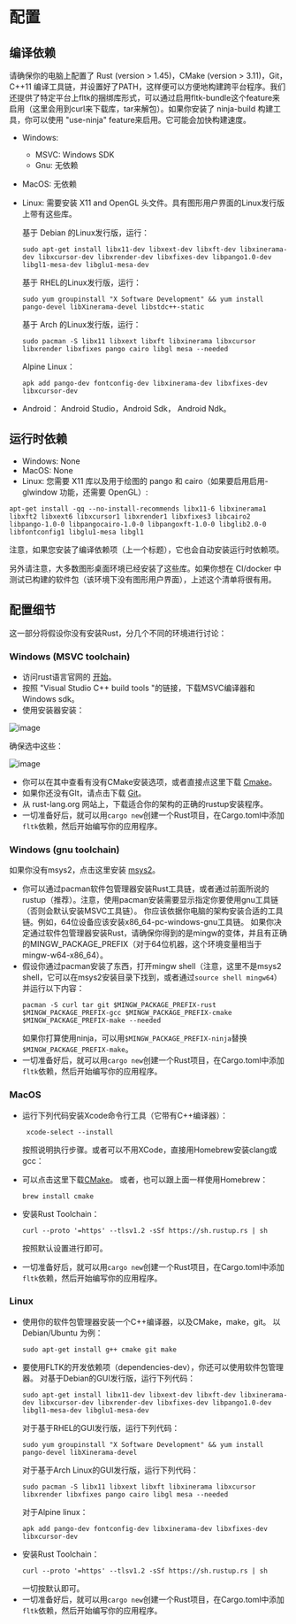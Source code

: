 # 配置

## 编译依赖
请确保你的电脑上配置了 Rust (version > 1.45)，CMake (version > 3.11)，Git， C++11 编译工具链，并设置好了PATH，这样便可以方便地构建跨平台程序。我们还提供了特定平台上fltk的捆绑库形式，可以通过启用fltk-bundle这个feature来启用（这里会用到curl来下载库，tar来解包）。如果你安装了 ninja-build 构建工具，你可以使用 "use-ninja" feature来启用。它可能会加快构建速度。

- Windows: 
    - MSVC: Windows SDK
    - Gnu: 无依赖
- MacOS: 无依赖
- Linux: 需要安装 X11 and OpenGL 头文件。具有图形用户界面的Linux发行版上带有这些库。

    基于 Debian 的Linux发行版，运行：
    ```
    sudo apt-get install libx11-dev libxext-dev libxft-dev libxinerama-dev libxcursor-dev libxrender-dev libxfixes-dev libpango1.0-dev libgl1-mesa-dev libglu1-mesa-dev
    ```
    基于 RHEL的Linux发行版，运行：
    ```
    sudo yum groupinstall "X Software Development" && yum install pango-devel libXinerama-devel libstdc++-static
    ```
    基于 Arch 的Linux发行版，运行：
    ```
    sudo pacman -S libx11 libxext libxft libxinerama libxcursor libxrender libxfixes pango cairo libgl mesa --needed
    ```
    Alpine Linux：
    ```
    apk add pango-dev fontconfig-dev libxinerama-dev libxfixes-dev libxcursor-dev
    ```
- Android： Android Studio，Android Sdk， Android Ndk。

## 运行时依赖
- Windows: None
- MacOS: None
- Linux: 您需要 X11 库以及用于绘图的 pango 和 cairo（如果要启用启用-glwindow 功能，还需要 OpenGL）:
```
apt-get install -qq --no-install-recommends libx11-6 libxinerama1 libxft2 libxext6 libxcursor1 libxrender1 libxfixes3 libcairo2 libpango-1.0-0 libpangocairo-1.0-0 libpangoxft-1.0-0 libglib2.0-0 libfontconfig1 libglu1-mesa libgl1
```

注意，如果您安装了编译依赖项（上一个标题），它也会自动安装运行时依赖项。

另外请注意，大多数图形桌面环境已经安装了这些库。如果你想在 CI/docker 中测试已构建的软件包（该环境下没有图形用户界面），上述这个清单将很有用。


## 配置细节
这一部分将假设你没有安装Rust，分几个不同的环境进行讨论：

### Windows (MSVC toolchain)
- 访问rust语言官网的 [开始](https://www.rust-lang.org/learn/get-started)。
- 按照 "Visual Studio C++ build tools "的链接，下载MSVC编译器和Windows sdk。
- 使用安装器安装：

![image](https://user-images.githubusercontent.com/37966791/116013495-2dff8800-a639-11eb-8e4c-8c6228e00abc.png)

确保选中这些：

![image](https://user-images.githubusercontent.com/37966791/116013520-48d1fc80-a639-11eb-934a-fac6609135b4.png)

- 你可以在其中查看有没有CMake安装选项，或者直接点这里下载 [Cmake](https://cmake.org/download/)。
- 如果你还没有GIt，请点击下载 [Git](https://git-scm.com/downloads)。
- 从 rust-lang.org 网站上，下载适合你的架构的正确的rustup安装程序。
- 一切准备好后，就可以用`cargo new`创建一个Rust项目，在Cargo.toml中添加`fltk`依赖，然后开始编写你的应用程序。

### Windows (gnu toolchain)
如果你没有msys2，点击这里安装 [msys2](https://www.msys2.org/)。

- 你可以通过pacman软件包管理器安装Rust工具链，或者通过前面所说的rustup（推荐）。注意，使用pacman安装需要显示指定你要使用gnu工具链（否则会默认安装MSVC工具链）。
你应该依据你电脑的架构安装合适的工具链。例如，64位设备应该安装x86_64-pc-windows-gnu工具链。
如果你决定通过软件包管理器安装Rust，请确保你得到的是mingw的变体，并且有正确的MINGW_PACKAGE_PREFIX（对于64位机器，这个环境变量相当于mingw-w64-x86_64）。
- 假设你通过pacman安装了东西，打开mingw shell（注意，这里不是msys2 shell，它可以在msys2安装目录下找到，或者通过`source shell mingw64`）并运行以下内容：
    ```
    pacman -S curl tar git $MINGW_PACKAGE_PREFIX-rust $MINGW_PACKAGE_PREFIX-gcc $MINGW_PACKAGE_PREFIX-cmake $MINGW_PACKAGE_PREFIX-make --needed
    ```
    如果你打算使用ninja，可以用`$MINGW_PACKAGE_PREFIX-ninja`替换`$MINGW_PACKAGE_PREFIX-make`。
- 一切准备好后，就可以用`cargo new`创建一个Rust项目，在Cargo.toml中添加`fltk`依赖，然后开始编写你的应用程序。

### MacOS
- 运行下列代码安装Xcode命令行工具（它带有C++编译器）：
    ```
     xcode-select --install
    ```
    按照说明执行步骤。或者可以不用XCode，直接用Homebrew安装clang或gcc：
- 可以点击这里下载[CMake](https://cmake.org/download/)。
    或者，也可以跟上面一样使用Homebrew：
    ```
    brew install cmake
    ```

- 安装Rust Toolchain：
    ```
    curl --proto '=https' --tlsv1.2 -sSf https://sh.rustup.rs | sh
    ```

    按照默认设置进行即可。
- 一切准备好后，就可以用`cargo new`创建一个Rust项目，在Cargo.toml中添加`fltk`依赖，然后开始编写你的应用程序。

### Linux
- 使用你的软件包管理器安装一个C++编译器，以及CMake，make，git。
以Debian/Ubuntu 为例：
    ```
    sudo apt-get install g++ cmake git make
    ```
- 要使用FLTK的开发依赖项（dependencies-dev），你还可以使用软件包管理器。
对基于Debian的GUI发行版，运行下列代码：
    ```
    sudo apt-get install libx11-dev libxext-dev libxft-dev libxinerama-dev libxcursor-dev libxrender-dev libxfixes-dev libpango1.0-dev libgl1-mesa-dev libglu1-mesa-dev
    ```
    对于基于RHEL的GUI发行版，运行下列代码：
    ```
    sudo yum groupinstall "X Software Development" && yum install pango-devel libXinerama-devel
    ```
    对于基于Arch Linux的GUI发行版，运行下列代码：
    ```
    sudo pacman -S libx11 libxext libxft libxinerama libxcursor libxrender libxfixes pango cairo libgl mesa --needed
    ```
    对于Alpine linux：
    ```
    apk add pango-dev fontconfig-dev libxinerama-dev libxfixes-dev libxcursor-dev
    ```
- 安装Rust Toolchain：
    ```
    curl --proto '=https' --tlsv1.2 -sSf https://sh.rustup.rs | sh
    ```
    一切按默认即可。
- 一切准备好后，就可以用`cargo new`创建一个Rust项目，在Cargo.toml中添加`fltk`依赖，然后开始编写你的应用程序。
